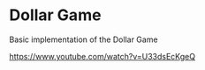 # Dollar Game

Basic implementation of the Dollar Game 

https://www.youtube.com/watch?v=U33dsEcKgeQ